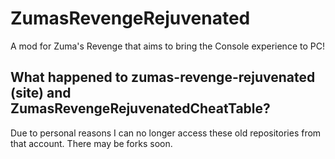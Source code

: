 # ZumasRevengeRejuvenated
A mod for Zuma's Revenge that aims to bring the Console experience to PC!

## What happened to zumas-revenge-rejuvenated (site) and ZumasRevengeRejuvenatedCheatTable?
Due to personal reasons I can no longer access these old repositories from that account. There may be forks soon.

